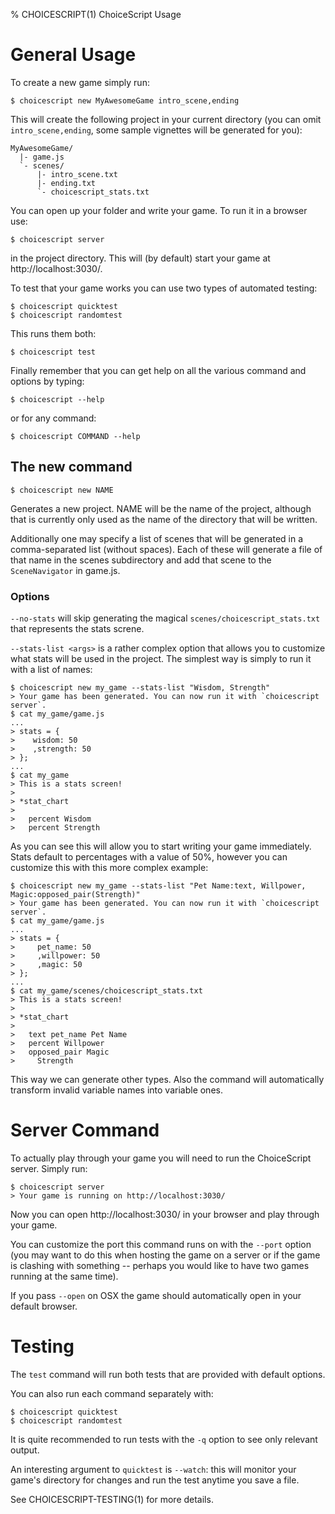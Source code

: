 % CHOICESCRIPT(1) ChoiceScript Usage

# General Usage


To create a new game simply run:

    $ choicescript new MyAwesomeGame intro_scene,ending
    
This will create the following project in your current directory (you can omit `intro_scene,ending`, some sample vignettes will be generated for you):

    MyAwesomeGame/
      |- game.js
      `- scenes/
          |- intro_scene.txt
          |- ending.txt
          `- choicescript_stats.txt
          
You can open up your folder and write your game. To run it in a browser use:

    $ choicescript server
    
in the project directory. This will (by default) start your game at http://localhost:3030/.

To test that your game works you can use two types of automated testing:

    $ choicescript quicktest
    $ choicescript randomtest

This runs them both:

    $ choicescript test 
    
Finally remember that you can get help on all the various command and options by typing:

    $ choicescript --help
    
or for any command:

    $ choicescript COMMAND --help

## The new command ##


    $ choicescript new NAME
    
Generates a new project. NAME will be the name of the project, although that is currently only used as the name of the directory that will be written.

Additionally one may specify a list of scenes that will be generated in a comma-separated list (without spaces). Each of these will generate a file of that name in the scenes subdirectory and add that scene to the `SceneNavigator` in game.js.

### Options ###

`--no-stats` will skip generating the magical `scenes/choicescript_stats.txt` that represents the stats screne.

`--stats-list <args>` is a rather complex option that allows you to customize what stats will be used in the project. The simplest way is simply to run it with a list of names:
  
    $ choicescript new my_game --stats-list "Wisdom, Strength"
    > Your game has been generated. You can now run it with `choicescript server`.
    $ cat my_game/game.js
    ...
    > stats = {
    >    wisdom: 50
    >    ,strength: 50
    > };
    ...
    $ cat my_game
    > This is a stats screen!
    > 
    > *stat_chart
    > 
    >   percent Wisdom
    >   percent Strength
    
As you can see this will allow you to start writing your game immediately. Stats default to percentages with a value of 50%, however you can customize this with this more complex example:

    $ choicescript new my_game --stats-list "Pet Name:text, Willpower, Magic:opposed_pair(Strength)"                                                                                                                                   
    > Your game has been generated. You can now run it with `choicescript server`.
    $ cat my_game/game.js                                                                                                                                                                                                              
    ...
    > stats = {
    >     pet_name: 50
    >     ,willpower: 50
    >     ,magic: 50
    > };
    ...                                                                                                                                                                                                                 
    $ cat my_game/scenes/choicescript_stats.txt                                                                                                                                                                                        
    > This is a stats screen!
    > 
    > *stat_chart
    > 
    >   text pet_name Pet Name
    >   percent Willpower
    >   opposed_pair Magic
    >     Strength
    
This way we can generate other types. Also the command will automatically transform invalid variable names into variable ones.

# Server Command #

To actually play through your game you will need to run the ChoiceScript server. Simply run:

    $ choicescript server
    > Your game is running on http://localhost:3030/
    
Now you can open http://localhost:3030/ in your browser and play through your game.

You can customize the port this command runs on with the `--port` option (you may want to do this when hosting the game on a server or if the game is clashing with something -- perhaps you would like to have two games running at the same time).

If you pass `--open` on OSX the game should automatically open in your default browser.

# Testing #

The `test` command will run both tests that are provided with default options.

You can also run each command separately with:
  
    $ choicescript quicktest
    $ choicescript randomtest
    
It is quite recommended to run tests with the `-q` option to see only relevant output. 

An interesting argument to `quicktest` is `--watch`: this will monitor your game's directory for changes and run the test anytime you save a file.

See CHOICESCRIPT-TESTING(1) for more details. 